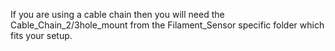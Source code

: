 If you are using a cable chain then you will need the Cable_Chain_2/3hole_mount from the Filament_Sensor specific folder which fits your setup.
